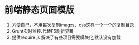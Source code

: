 <h1>
前端静态页面模版
</h1>
<ol>
    <li>方便自己，不用每次复制images、css这样一个一个的复制目录</li>
    <li>Grunt实时监控.代替F5刷新界面</li>
    <li>提供require.js 解决了有些项目需要模块化,默认没有加载</li>
</ol>

